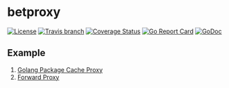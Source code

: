 # betproxy

[![License](https://img.shields.io/hexpm/l/plug.svg)](https://raw.githubusercontent.com/faceair/betproxy/master/LICENSE) [![Travis branch](https://img.shields.io/travis/faceair/betproxy/master.svg)](https://travis-ci.org/faceair/betproxy) [![Coverage Status](https://coveralls.io/repos/github/faceair/betproxy/badge.svg?branch=master)](https://coveralls.io/github/faceair/betproxy?branch=master) [![Go Report Card](https://goreportcard.com/badge/github.com/faceair/betproxy)](https://goreportcard.com/report/github.com/faceair/betproxy) [![GoDoc](https://godoc.org/github.com/faceair/betproxy?status.svg)](https://godoc.org/github.com/faceair/betproxy)

## Example

1. [Golang Package Cache Proxy](https://github.com/faceair/gotit)
2. [Forward Proxy](https://github.com/faceair/betproxy/blob/master/example/main.go)
